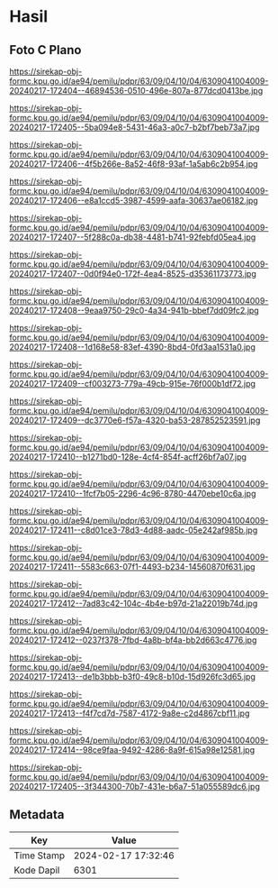 # Hasil

## Foto C Plano

https://sirekap-obj-formc.kpu.go.id/ae94/pemilu/pdpr/63/09/04/10/04/6309041004009-20240217-172404--46894536-0510-496e-807a-877dcd0413be.jpg

https://sirekap-obj-formc.kpu.go.id/ae94/pemilu/pdpr/63/09/04/10/04/6309041004009-20240217-172405--5ba094e8-5431-46a3-a0c7-b2bf7beb73a7.jpg

https://sirekap-obj-formc.kpu.go.id/ae94/pemilu/pdpr/63/09/04/10/04/6309041004009-20240217-172406--4f5b266e-8a52-46f8-93af-1a5ab6c2b954.jpg

https://sirekap-obj-formc.kpu.go.id/ae94/pemilu/pdpr/63/09/04/10/04/6309041004009-20240217-172406--e8a1ccd5-3987-4599-aafa-30637ae06182.jpg

https://sirekap-obj-formc.kpu.go.id/ae94/pemilu/pdpr/63/09/04/10/04/6309041004009-20240217-172407--5f288c0a-db38-4481-b741-92febfd05ea4.jpg

https://sirekap-obj-formc.kpu.go.id/ae94/pemilu/pdpr/63/09/04/10/04/6309041004009-20240217-172407--0d0f94e0-172f-4ea4-8525-d35361173773.jpg

https://sirekap-obj-formc.kpu.go.id/ae94/pemilu/pdpr/63/09/04/10/04/6309041004009-20240217-172408--9eaa9750-29c0-4a34-941b-bbef7dd09fc2.jpg

https://sirekap-obj-formc.kpu.go.id/ae94/pemilu/pdpr/63/09/04/10/04/6309041004009-20240217-172408--1d168e58-83ef-4390-8bd4-0fd3aa1531a0.jpg

https://sirekap-obj-formc.kpu.go.id/ae94/pemilu/pdpr/63/09/04/10/04/6309041004009-20240217-172409--cf003273-779a-49cb-915e-76f000b1df72.jpg

https://sirekap-obj-formc.kpu.go.id/ae94/pemilu/pdpr/63/09/04/10/04/6309041004009-20240217-172409--dc3770e6-f57a-4320-ba53-287852523591.jpg

https://sirekap-obj-formc.kpu.go.id/ae94/pemilu/pdpr/63/09/04/10/04/6309041004009-20240217-172410--b1271bd0-128e-4cf4-854f-acff26bf7a07.jpg

https://sirekap-obj-formc.kpu.go.id/ae94/pemilu/pdpr/63/09/04/10/04/6309041004009-20240217-172410--1fcf7b05-2296-4c96-8780-4470ebe10c6a.jpg

https://sirekap-obj-formc.kpu.go.id/ae94/pemilu/pdpr/63/09/04/10/04/6309041004009-20240217-172411--c8d01ce3-78d3-4d88-aadc-05e242af985b.jpg

https://sirekap-obj-formc.kpu.go.id/ae94/pemilu/pdpr/63/09/04/10/04/6309041004009-20240217-172411--5583c663-07f1-4493-b234-14560870f631.jpg

https://sirekap-obj-formc.kpu.go.id/ae94/pemilu/pdpr/63/09/04/10/04/6309041004009-20240217-172412--7ad83c42-104c-4b4e-b97d-21a22019b74d.jpg

https://sirekap-obj-formc.kpu.go.id/ae94/pemilu/pdpr/63/09/04/10/04/6309041004009-20240217-172412--0237f378-7fbd-4a8b-bf4a-bb2d663c4776.jpg

https://sirekap-obj-formc.kpu.go.id/ae94/pemilu/pdpr/63/09/04/10/04/6309041004009-20240217-172413--de1b3bbb-b3f0-49c8-b10d-15d926fc3d65.jpg

https://sirekap-obj-formc.kpu.go.id/ae94/pemilu/pdpr/63/09/04/10/04/6309041004009-20240217-172413--f4f7cd7d-7587-4172-9a8e-c2d4867cbf11.jpg

https://sirekap-obj-formc.kpu.go.id/ae94/pemilu/pdpr/63/09/04/10/04/6309041004009-20240217-172414--98ce9faa-9492-4286-8a9f-615a98e12581.jpg

https://sirekap-obj-formc.kpu.go.id/ae94/pemilu/pdpr/63/09/04/10/04/6309041004009-20240217-172405--3f344300-70b7-431e-b6a7-51a055589dc6.jpg


## Metadata

| Key        | Value               |
| ---------- | ------------------- |
| Time Stamp | 2024-02-17 17:32:46 |
| Kode Dapil | 6301                |



